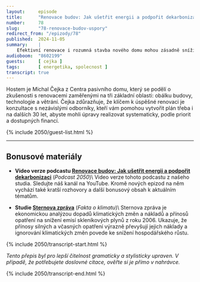 ```yaml
---
layout:     episode
title:      "Renovace budov: Jak ušetřit energii a podpořit dekarbonizaci"
number:     78
slug:       "78-renovace-budov-uspory"
redirect_from: "/epizody/78"
published:  2024-11-05
summary:    |
    Efektivní renovace i rozumná stavba nového domu mohou zásadně snížit náklady na energie a přispět k dekarbonizaci bydlení, ať už máte starší dům, plánujete novostavbu, nebo bydlíte v bytě. Jak přistupovat k úpravám, aby vám domov lépe sloužil dnes i za desítky let? V této epizodě diskutujeme, jak přemýšlet nad renovacemi, které umožňují optimalizovat spotřebu energie, lépe plánovat investice a adaptovat bydlení tak, aby odpovídalo vašim měnícím se potřebám.
audioboom:  "8602199"
guests:     [ cejka ]
tags:       [ energetika, spolecnost ]
transcript: true
---
```

Hostem je Michal Čejka z Centra pasivního domu, který se podělí o zkušenosti s renovacemi zaměřenými na tři základní oblasti: obálku budovy, technologie a větrání. Čejka zdůrazňuje, že klíčem k úspěšné renovaci je konzultace s nezávislými odborníky, kteří vám pomohou vytvořit plán třeba i na dalších 30 let, abyste mohli úpravy realizovat systematicky, podle priorit a dostupných financí.

{% include 2050/guest-list.html %}

---

## Bonusové materiály

<div class="bonus-material" markdown="1">

* **Video verze podcastu [Renovace budov: Jak ušetřit energii a podpořit dekarbonizaci](https://youtu.be/vq1BsMN_MNs)** (_Podcast 2050_)\\
  Video verze tohoto podcastu z našeho studia. Sledujte náš kanál na YouTube. Kromě nových epizod na něm vychází také kratší rozhovory a další bonusový obsah k aktuálním tématům.

* **Studie [Sternova zpráva](https://faktaoklimatu.cz/studie/2006-sternova-zprava)** (_Fakta o klimatu_)\\
  Sternova zpráva je ekonomickou analýzou dopadů klimatických změn a nákladů a přínosů opatření na snížení emisí skleníkových plynů z roku 2006. Ukazuje, že přínosy silných a včasných opatření výrazně převyšují jejich náklady a ignorování klimatických změn povede ke snížení hospodářského růstu. 

</div>

{% include 2050/transcript-start.html %}

_Tento přepis byl pro lepší čitelnost gramaticky a stylisticky upraven. V případě, že potřebujete doslovné citace, ověřte si je přímo v nahrávce._



{% include 2050/transcript-end.html %}
